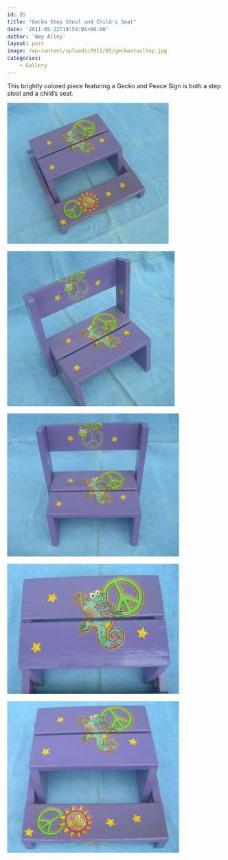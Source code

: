 ```yaml
---
id: 85
title: "Gecko Step Stool and Child's Seat"
date: '2011-05-22T19:59:05+00:00'
author: 'Amy Alley'
layout: post
image: /wp-content/uploads/2011/05/geckostooltop.jpg
categories:
    - Gallery
---
```


This brightly colored piece featuring a Gecko and Peace Sign is both a step stool and a child’s seat.

<div class="gallery amys flexed" markdown=1>

![Gecko Step Stool and Child's Seat](/wp-content/uploads/2011/05/geckostoolagnle.jpg "Gecko Step Stool and Child's Seat")

![Gecko Step Stool and Child's Seat](/wp-content/uploads/2011/05/geckostoolchair.jpg "Gecko Step Stool and Child's Seat")

![Gecko Step Stool and Child's Seat](/wp-content/uploads/2011/05/geckostoolchairfrnt-400x332.jpg "Gecko Step Stool and Child's Seat")

![Gecko Step Stool and Child's Seat](/wp-content/uploads/2011/05/geckostoolface-400x302.jpg "Gecko Step Stool and Child's Seat")

![Gecko Step Stool and Child's Seat](/wp-content/uploads/2011/05/geckostooltop-400x352.jpg "Gecko Step Stool and Child's Seat")

</div>
